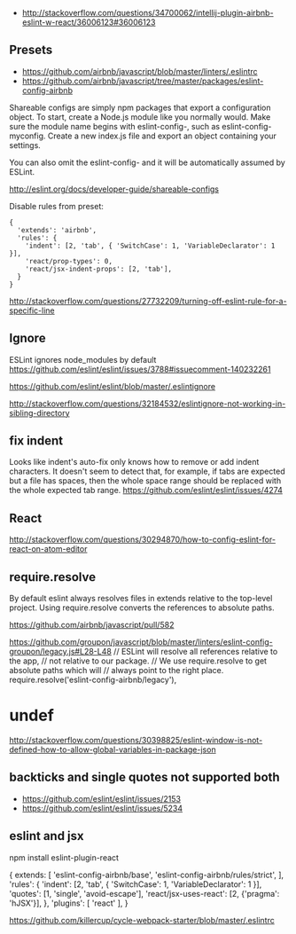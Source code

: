 - http://stackoverflow.com/questions/34700062/intellij-plugin-airbnb-eslint-w-react/36006123#36006123

## Presets

- https://github.com/airbnb/javascript/blob/master/linters/.eslintrc
- https://github.com/airbnb/javascript/tree/master/packages/eslint-config-airbnb

Shareable configs are simply npm packages that export a configuration object. To start, create a Node.js module like you normally would. Make sure the module name begins with eslint-config-, such as eslint-config-myconfig. Create a new index.js file and export an object containing your settings.

You can also omit the eslint-config- and it will be automatically assumed by ESLint.

http://eslint.org/docs/developer-guide/shareable-configs

Disable rules from preset:

```
{
  'extends': 'airbnb',
  'rules': {
    'indent': [2, 'tab', { 'SwitchCase': 1, 'VariableDeclarator': 1 }],
    'react/prop-types': 0,
    'react/jsx-indent-props': [2, 'tab'],
  }
}
```

http://stackoverflow.com/questions/27732209/turning-off-eslint-rule-for-a-specific-line

## Ignore

ESLint ignores node_modules by default https://github.com/eslint/eslint/issues/3788#issuecomment-140232261

https://github.com/eslint/eslint/blob/master/.eslintignore

http://stackoverflow.com/questions/32184532/eslintignore-not-working-in-sibling-directory

## fix indent

Looks like indent's auto-fix only knows how to remove or add indent characters. It doesn't seem to detect that, for example, if tabs are expected but a file has spaces, then the whole space range should be replaced with the whole expected tab range. https://github.com/eslint/eslint/issues/4274

## React

http://stackoverflow.com/questions/30294870/how-to-config-eslint-for-react-on-atom-editor

## require.resolve

By default eslint always resolves files in extends relative to the top-level project. Using require.resolve converts the references to absolute paths.

https://github.com/airbnb/javascript/pull/582

https://github.com/groupon/javascript/blob/master/linters/eslint-config-groupon/legacy.js#L28-L48
// ESLint will resolve all references relative to the app,
// not relative to our package.
// We use require.resolve to get absolute paths which will
// always point to the right place.
require.resolve('eslint-config-airbnb/legacy'),

# undef

http://stackoverflow.com/questions/30398825/eslint-window-is-not-defined-how-to-allow-global-variables-in-package-json

## backticks and single quotes not supported both

- https://github.com/eslint/eslint/issues/2153
- https://github.com/eslint/eslint/issues/5234

## eslint and jsx

npm install eslint-plugin-react

{
  extends: [
    'eslint-config-airbnb/base',
    'eslint-config-airbnb/rules/strict',
  ],
  'rules': {
    'indent': [2, 'tab', { 'SwitchCase': 1, 'VariableDeclarator': 1 }],
    'quotes': [1, 'single', 'avoid-escape'],
    'react/jsx-uses-react': [2, {'pragma': 'hJSX'}],
  },
  'plugins': [
    'react'
  ],
}


https://github.com/killercup/cycle-webpack-starter/blob/master/.eslintrc
